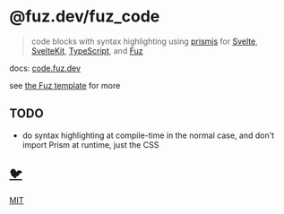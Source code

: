 # @fuz.dev/fuz_code

> code blocks with syntax highlighting using
> [prismjs](https://github.com/PrismJS/prism) for
> [Svelte](https://github.com/sveltejs/svelte),
> [SvelteKit](https://github.com/sveltejs/kit),
> [TypeScript](https://github.com/microsoft/typescript),
> and [Fuz](https://github.com/fuz-dev/fuz)

docs:
[code.fuz.dev](https://code.fuz.dev/)

see [the Fuz template](https://github.com/fuz-dev/template) for more

## TODO

- do syntax highlighting at compile-time in the normal case, and don't import Prism at runtime, just the CSS

## [🐦](https://wikipedia.org/wiki/Free_and_open-source_software)

[MIT](LICENSE)
